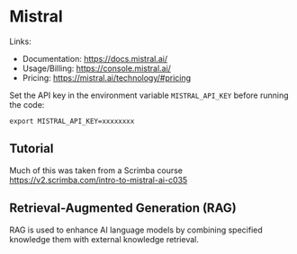# Mistral #

Links:
- Documentation: https://docs.mistral.ai/
- Usage/Billing: https://console.mistral.ai/
- Pricing: https://mistral.ai/technology/#pricing

Set the API key in the environment variable `MISTRAL_API_KEY` before running the code:

    export MISTRAL_API_KEY=xxxxxxxx


## Tutorial ##

Much of this was taken from a Scrimba course https://v2.scrimba.com/intro-to-mistral-ai-c035


## Retrieval-Augmented Generation (RAG) ##

RAG is used to enhance AI language models by combining specified knowledge them with external knowledge retrieval.

